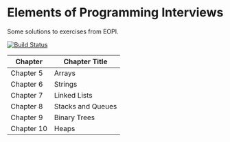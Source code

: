 # Elements of Programming Interviews

Some solutions to exercises from EOPI.

[![Build Status](https://travis-ci.org/frrad/eopi.svg?branch=master)](https://travis-ci.org/frrad/eopi)

|Chapter   | Chapter Title   |
|----------|-----------------|
|Chapter 5 |Arrays           |
|Chapter 6 |Strings          |
|Chapter 7 |Linked Lists     |
|Chapter 8 |Stacks and Queues|
|Chapter 9 |Binary Trees     |
|Chapter 10|Heaps            |

